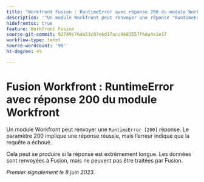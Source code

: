 ```yaml
---
title: "Workfront Fusion : RuntimeError avec réponse 200 du module Workfront"
description: '"Un module Workfront peut renvoyer une réponse "RuntimeError [200]". Le paramètre 200 implique une réponse réussie, mais l’erreur indique que la requête a échoué."'
hidefromtoc: true
feature: Workfront Fusion
source-git-commit: 92749c76da53c07ebd17acc9683557f6da4e1e37
workflow-type: tm+mt
source-wordcount: '90'
ht-degree: 4%

---
```



# Fusion Workfront : RuntimeError avec réponse 200 du module Workfront

Un module Workfront peut renvoyer une `RuntimeError [200]` réponse. Le paramètre 200 implique une réponse réussie, mais l’erreur indique que la requête a échoué.

Cela peut se produire si la réponse est extrêmement longue. Les données sont renvoyées à Fusion, mais ne peuvent pas être traitées par Fusion.

_Premier signalement le 8 juin 2023._
